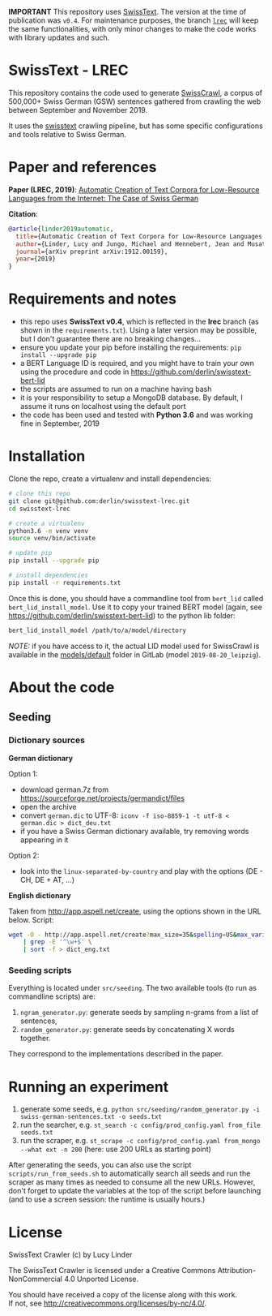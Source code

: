 **IMPORTANT** This repository uses [SwissText](https://github.com/derlin/swisstext). The version at the time of publication was `v0.4`. For maintenance purposes, the branch [`lrec`](https://github.com/derlin/swisstext/tree/lrec) will keep the same functionalities, with only minor changes to make the code works with library updates and such.

# SwissText - LREC 

This repository contains the code used to generate [SwissCrawl](https://icosys.ch/swisscrawl),
a corpus of 500,000+ Swiss German (GSW) sentences gathered from crawling the web between September and November 2019.

It uses the [swisstext](https://github.com/derlin/swisstext) crawling pipeline, but has some specific configurations
and tools relative to Swiss German.

# Paper and references

**Paper (LREC, 2019)**: [Automatic Creation of Text Corpora for Low-Resource Languages from the Internet: The Case of Swiss German](https://arxiv.org/abs/1912.00159)

**Citation**:
```bibtex
@article{linder2019automatic,
  title={Automatic Creation of Text Corpora for Low-Resource Languages from the Internet: The Case of Swiss German},
  author={Linder, Lucy and Jungo, Michael and Hennebert, Jean and Musat, Claudiu and Fischer, Andreas},
  journal={arXiv preprint arXiv:1912.00159},
  year={2019}
}
```


# Requirements and notes

* this repo uses **SwissText v0.4**, which is reflected in the **lrec** branch (as shown in the `requirements.txt`). 
  Using a later version may be possible, but I don't guarantee there are no breaking changes...
* ensure you update your pip before installing the requirements: `pip install --upgrade pip`
* a BERT Language ID is required, and you might have to train your own using the procedure and code in https://github.com/derlin/swisstext-bert-lid
* the scripts are assumed to run on a machine having bash
* it is your responsibility to setup a MongoDB database. By default, I assume it runs on localhost using the default port
* the code has been used and tested with **Python 3.6** and was working fine in September, 2019

# Installation

Clone the repo, create a virtualenv and install dependencies:

```bash
# clone this repo
git clone git@github.com:derlin/swisstext-lrec.git
cd swisstext-lrec

# create a virtualenv
python3.6 -m venv venv
source venv/bin/activate

# update pip
pip install --upgrade pip

# install dependencies
pip install -r requirements.txt
```

Once this is done, you should have a commandline tool from `bert_lid` called `bert_lid_install_model`. 
Use it to copy your trained BERT model (again, see https://github.com/derlin/swisstext-bert-lid) to the python lib
folder:

```bash
bert_lid_install_model /path/to/a/model/directory
```

*NOTE:* if you have access to it, the actual LID model used for SwissCrawl is available in
the [models/default](https://gitlab.com/swisscom-gsw/lid/bert-torch-lid/-/tree/master/models/default) folder in GitLab
(model `2019-08-20_leipzig`).

# About the code

## Seeding

### Dictionary sources

**German dictionary**

Option 1:
* download german.7z from https://sourceforge.net/projects/germandict/files
* open the archive
* convert `german.dic` to UTF-8: `iconv -f iso-8859-1 -t utf-8 < german.dic > dict_deu.txt`
* if you have a Swiss German dictionary available, try removing words appearing in it

Option 2:
* look into the `linux-separated-by-country` and play with the options (DE - CH, DE + AT, ...)

**English dictionary**

Taken from http://app.aspell.net/create, using the options shown in the URL below. Script:
```bash
wget -O - http://app.aspell.net/create?max_size=35&spelling=US&max_variant=0&diacritic=strip&special=roman-numerals&download=wordlist&encoding=utf-8&format=inline \
    | grep -E '^\w+$' \
    | sort -f > dict_eng.txt
```

### Seeding scripts

Everything is located under `src/seeding`. The two available tools (to run as commandline scripts) are:

1. `ngram_generator.py`: generate seeds by sampling n-grams from a list of sentences,
2. `random_generator.py`: generate seeds by concatenating X words together.

They correspond to the implementations described in the paper.

# Running an experiment

1. generate some seeds, e.g. `python src/seeding/random_generator.py -i swiss-german-sentences.txt -o seeds.txt`
2. run the searcher, e.g. `st_search -c config/prod_config.yaml from_file seeds.txt`
3. run the scraper, e.g. `st_scrape -c config/prod_config.yaml from_mongo --what ext -n 200` (here: use 200 URLs as starting point)

After generating the seeds, you can also use the script `scripts/run_from_seeds.sh` to automatically search all seeds and 
run the scraper as many times as needed to consume all the new URLs. 
However, don't forget to update the variables at the top of the script before launching 
(and to use a screen session: the runtime is usually hours.)

# License

SwissText Crawler (c) by Lucy Linder

The SwissText Crawler is licensed under a Creative Commons Attribution-NonCommercial 4.0 Unported License.

You should have received a copy of the license along with this work.  
If not, see <http://creativecommons.org/licenses/by-nc/4.0/>.